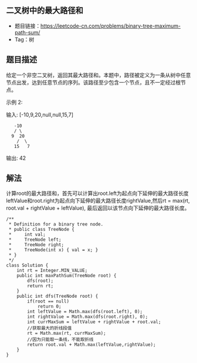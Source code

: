 ## 二叉树中的最大路径和

- 题目链接：https://leetcode-cn.com/problems/binary-tree-maximum-path-sum/
- Tag：树

## 题目描述

给定一个非空二叉树，返回其最大路径和。本题中，路径被定义为一条从树中任意节点出发，达到任意节点的序列。该路径至少包含一个节点，且不一定经过根节点。

示例 2:

输入: [-10,9,20,null,null,15,7]
```
   -10
   / \
  9  20
    /  \
   15   7
```
输出: 42

## 解法
计算root的最大路径和，首先可以计算出root.left为起点向下延伸的最大路径长度leftValue和root.right为起点向下延伸的最大路径长度rightValue,然后rt = max(rt, root.val + rightValue + leftValue), 最后返回以该节点向下延伸的最大路径长度。
```
/**
 * Definition for a binary tree node.
 * public class TreeNode {
 *     int val;
 *     TreeNode left;
 *     TreeNode right;
 *     TreeNode(int x) { val = x; }
 * }
 */
class Solution {
    int rt = Integer.MIN_VALUE;
    public int maxPathSum(TreeNode root) {
        dfs(root);
        return rt;
    }
    public int dfs(TreeNode root) {
        if(root == null)
            return 0;
        int leftValue = Math.max(dfs(root.left), 0);
        int rightValue = Math.max(dfs(root.right), 0);
        int currMaxSum = leftValue + rightValue + root.val;
        //获取最大的折线段值
        rt = Math.max(rt, currMaxSum);
        //因为只能取一条线，不能取折线
        return root.val + Math.max(leftValue,rightValue);
    }
}
```